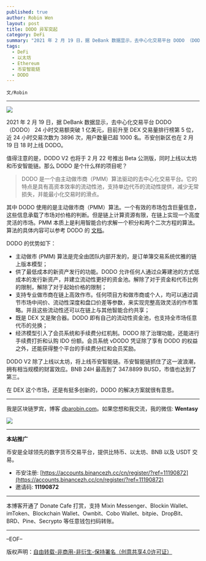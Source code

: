 ```yaml
---
published: true
author: Robin Wen
layout: post
title: DODO 异军突起
category: DeFi
summary: "2021 年 2 月 19 日，据 DeBank 数据显示，去中心化交易平台 DODO （DODO） 24 小时交易额突破 1 亿美元，目前升至 DEX 交易量排行榜第 5 位，近 24 小时交易次数为 3896 次，用户数量已超 1000 名。币安创新区也在 2 月 19 日 18 时上线 DODO。DODO V2 除了上线以太坊，将上线币安智能链。币安智能链抓住了这一波浪潮，拥有相当规模的财富效应。BNB 24H 最高到了 347.8899 BUSD，市值也达到了第三。在 DEX 这个市场，还是有挺多创新的，DODO 的解决方案就很有意思。"
tags:
  - DeFi
  - 以太坊
  - Ethereum
  - 币安智能链
  - DODO
---
```


`文/Robin`

***

![](https://cdn.dbarobin.com/7n7lqjj.png)

2021 年 2 月 19 日，据 DeBank 数据显示，去中心化交易平台 DODO （DODO） 24 小时交易额突破 1 亿美元，目前升至 DEX 交易量排行榜第 5 位，近 24 小时交易次数为 3896 次，用户数量已超 1000 名。币安创新区也在 2 月 19 日 18 时上线 DODO。

值得注意的是，DODO V2 也将于 2 月 22 号推出 Beta 公测版，同时上线以太坊和币安智能链。那么 DODO 是个什么样的项目呢？

> DODO 是一个由主动做市商（PMM）算法驱动的去中心化交易平台。它的特点是具有高资本效率的流动性池，支持单边代币的流动性提供，减少无常损失，并能最小化交易时的滑点。

其中 DODO 使用的是主动做市商（PMM）算法。一个有效的市场包含巨量信息，这些信息承载了市场对价格的判断。但是链上计算资源有限，在链上实现一个高度灵活的市场。PMM 本质上是利用智能合约求解一个积分和两个二次方程的算法。算法的具体内容可以参考 DODO 的 [文档](https://dodoex.github.io/cn/docs/pmm)。

DODO 的优势如下：

* 主动做市 (PMM) 算法是完全由团队内部开发的，是订单簿交易系统优雅的链上版本模型；
* 供了最低成本的新资产发行的功能。DODO 允许任何人通过众筹建池的方式低成本的发行新资产，并建立流动性更好的资金池。解除了对于资金和代币比例的限制，解除了对于起始价格的限制；
* 支持专业做市商在链上高效作市。任何项目方和做市商或个人，均可以通过调节市场中间价、流动性深度和盘口价差等参数，来实现完整高效灵活的作市策略。并且这些流动性还可以在链上与其他智能合约共享；
* 既是 DEX 又是聚合器。DODO 即有自己的流动性资金池，也支持全市场任意代币的兑换；
* 经济模型引入了会员系统和手续费分红机制。DODO 除了治理功能，还能进行手续费打折和认购 IDO 份额。会员系统 vDODO 凭证除了享有 DODO 的权益之外，还能获得整个平台的手续费分红和会员奖励。

DODO V2 除了上线以太坊，将上线币安智能链。币安智能链抓住了这一波浪潮，拥有相当规模的财富效应。BNB 24H 最高到了 347.8899 BUSD，市值也达到了第三。

在 DEX 这个市场，还是有挺多创新的，DODO 的解决方案就很有意思。

***

我是区块链罗宾，博客 [dbarobin.com](https://dbarobin.com/)。如果您想和我交流，我的微信: **Wentasy**

![](https://cdn.dbarobin.com/v4yywe2.png)

***

**本站推广**

币安是全球领先的数字货币交易平台，提供比特币、以太坊、BNB 以及 USDT 交易。

* 币安注册: [https://accounts.binancezh.cc/cn/register/?ref=11190872](https://accounts.binancezh.cc/cn/register/?ref=11190872)
* 邀请码: **11190872**

***

本博客开通了 Donate Cafe 打赏，支持 Mixin Messenger、Blockin Wallet、imToken、Blockchain Wallet、Ownbit、Cobo Wallet、bitpie、DropBit、BRD、Pine、Secrypto 等任意钱包扫码转账。

<center>
    <div class="--donate-button"
         data-button-id="f8b9df0d-af9a-460d-8258-d3f435445075"
    ></div>
</center>

***

–EOF–

版权声明：[自由转载-非商用-非衍生-保持署名（创意共享4.0许可证）](http://creativecommons.org/licenses/by-nc-nd/4.0/deed.zh)